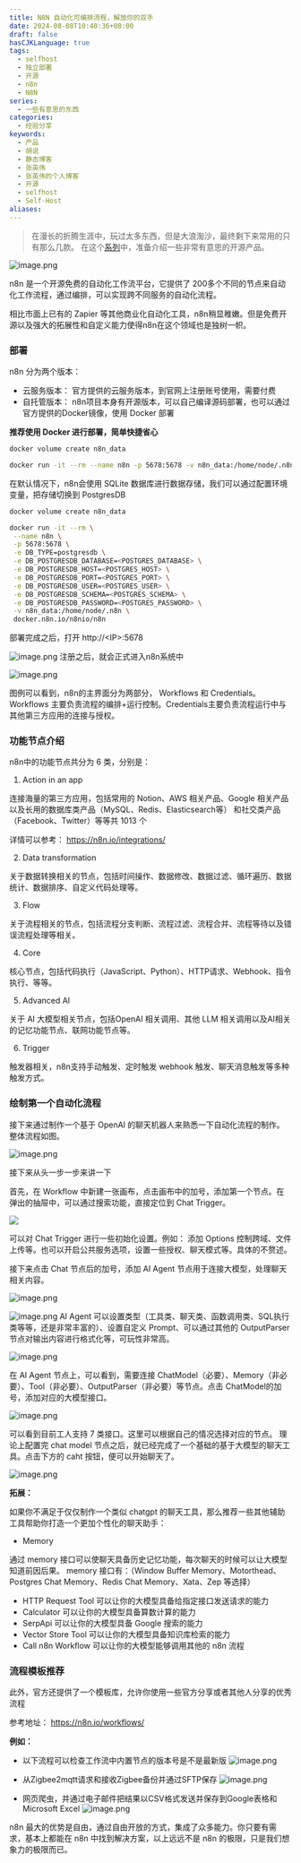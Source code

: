 ```yaml
---
title: N8N 自动化可编排流程，解放你的双手
date: 2024-08-08T10:40:36+08:00
draft: false
hasCJKLanguage: true
tags:
  - selfhost
  - 独立部署
  - 开源
  - n8n
  - N8N
series:
  - 一些有意思的东西
categories:
  - 经验分享
keywords:
  - 产品
  - 胡说
  - 静态博客
  - 张英伟
  - 张英伟的个人博客
  - 开源
  - selfhost
  - Self-Host
aliases:
---
```

> 在漫长的折腾生涯中，玩过太多东西，但是大浪淘沙，最终剩下来常用的只有那么几款。 在这个[系列](/tags/selfhost/)中，准备介绍一些非常有意思的开源产品。


![image.png](https://hushuo.zhangyingwei.com/20240808110428.png)


n8n 是一个开源免费的自动化工作流平台，它提供了 200多个不同的节点来自动化工作流程，通过编排，可以实现跨不同服务的自动化流程。

相比市面上已有的 Zapier 等其他商业化自动化工具，n8n稍显稚嫩。但是免费开源以及强大的拓展性和自定义能力使得n8n在这个领域也是独树一帜。 


### 部署

n8n 分为两个版本：
- 云服务版本： 官方提供的云服务版本，到官网上注册账号使用，需要付费
- 自托管版本： n8n项目本身有开源版本，可以自己编译源码部署，也可以通过官方提供的Docker镜像，使用 Docker 部署

**推荐使用 Docker 进行部署，简单快捷省心**

```bash
docker volume create n8n_data

docker run -it --rm --name n8n -p 5678:5678 -v n8n_data:/home/node/.n8n docker.n8n.io/n8nio/n8n
```

在默认情况下，n8n会使用 SQLite 数据库进行数据存储，我们可以通过配置环境变量，把存储切换到 PostgresDB

```bash
docker volume create n8n_data

docker run -it --rm \
 --name n8n \
 -p 5678:5678 \
 -e DB_TYPE=postgresdb \
 -e DB_POSTGRESDB_DATABASE=<POSTGRES_DATABASE> \
 -e DB_POSTGRESDB_HOST=<POSTGRES_HOST> \
 -e DB_POSTGRESDB_PORT=<POSTGRES_PORT> \
 -e DB_POSTGRESDB_USER=<POSTGRES_USER> \
 -e DB_POSTGRESDB_SCHEMA=<POSTGRES_SCHEMA> \
 -e DB_POSTGRESDB_PASSWORD=<POSTGRES_PASSWORD> \
 -v n8n_data:/home/node/.n8n \
 docker.n8n.io/n8nio/n8n
```


部署完成之后，打开 http://\<IP>:5678

![image.png](https://hushuo.zhangyingwei.com/20240808165040.png)
注册之后，就会正式进入n8n系统中

![image.png](https://hushuo.zhangyingwei.com/20240808165152.png)

图例可以看到，n8n的主界面分为两部分， Workflows 和 Credentials。Workflows 主要负责流程的编排+运行控制。Credentials主要负责流程运行中与其他第三方应用的连接与授权。

### 功能节点介绍

n8n中的功能节点共分为 6 类，分别是：

1.  Action in an app

连接海量的第三方应用，包括常用的 Notion、AWS 相关产品、Google 相关产品以及长用的数据库类产品（MySQL、Redis、Elasticsearch等） 和社交类产品（Facebook、Twitter）等等共 1013 个

详情可以参考： https://n8n.io/integrations/

2. Data transformation

关于数据转换相关的节点，包括时间操作、数据修改、数据过滤、循环遍历、数据统计、数据排序、自定义代码处理等。

3. Flow

关于流程相关的节点，包括流程分支判断、流程过滤、流程合并、流程等待以及错误流程处理等相关。

4. Core

核心节点，包括代码执行（JavaScript、Python）、HTTP请求、Webhook、指令执行、等等。

5. Advanced AI

关于 AI 大模型相关节点，包括OpenAI 相关调用、其他 LLM 相关调用以及AI相关的记忆功能节点、联网功能节点等。

6. Trigger

触发器相关，n8n支持手动触发、定时触发 webhook 触发、聊天消息触发等多种触发方式。

### 绘制第一个自动化流程

接下来通过制作一个基于 OpenAI 的聊天机器人来熟悉一下自动化流程的制作。整体流程如图。

![image.png](https://hushuo.zhangyingwei.com/20240809144842.png)

接下来从头一步一步来讲一下

首先，在 Workflow 中新建一张画布，点击画布中的加号，添加第一个节点。在弹出的抽屉中，可以通过搜索功能，直接定位到 Chat Trigger。

![](https://hushuo.zhangyingwei.com/20240809145427.png)

可以对 Chat Trigger 进行一些初始化设置。例如： 添加 Options 控制跨域、文件上传等。也可以开启公共服务选项，设置一些授权、聊天模式等。具体的不赘述。

接下来点击 Chat 节点后的加号，添加 AI Agent 节点用于连接大模型，处理聊天相关内容。

![image.png](https://hushuo.zhangyingwei.com/20240809145848.png)

![image.png](https://hushuo.zhangyingwei.com/20240809150953.png)
AI Agent 可以设置类型（工具类、聊天类、函数调用类、SQL执行类等等，还是非常丰富的）、设置自定义 Prompt、可以通过其他的 OutputParser 节点对输出内容进行格式化等，可玩性非常高。

![image.png](https://hushuo.zhangyingwei.com/20240809151254.png)

在 AI Agent 节点上，可以看到，需要连接 ChatModel（必要）、Memory（非必要）、Tool（非必要）、OutputParser（非必要）等节点。点击 ChatModel的加号，添加对应的大模型接口。

![image.png](https://hushuo.zhangyingwei.com/20240809153635.png)

可以看到目前工人支持 7 类接口。这里可以根据自己的情况选择对应的节点。 理论上配置完 chat model 节点之后，就已经完成了一个基础的基于大模型的聊天工具。点击下方的 caht 按钮，便可以开始聊天了。

![image.png](https://hushuo.zhangyingwei.com/20240809153918.png)

**拓展：**

如果你不满足于仅仅制作一个类似 chatgpt 的聊天工具，那么推荐一些其他辅助工具帮助你打造一个更加个性化的聊天助手：

- Memory

通过 memory 接口可以使聊天具备历史记忆功能，每次聊天的时候可以让大模型知道前因后果。 memory 接口有：（Window Buffer Memory、Motorthead、Postgres Chat Memory、Redis Chat Memory、Xata、Zep 等选择）

- HTTP Request Tool  可以让你的大模型具备给指定接口发送请求的能力
- Calculator 可以让你的大模型具备算数计算的能力
- SerpApi 可以让你的大模型具备 Google 搜索的能力
- Vector Store Tool 可以让你的大模型具备知识库检索的能力
- Call n8n Workflow 可以让你的大模型能够调用其他的 n8n 流程


### 流程模板推荐

此外，官方还提供了一个模板库，允许你使用一些官方分享或者其他人分享的优秀流程

参考地址： https://n8n.io/workflows/

**例如：**

- 以下流程可以检查工作流中内置节点的版本号是不是最新版
![image.png](https://hushuo.zhangyingwei.com/20240809154912.png)

- 从Zigbee2mqtt请求和接收Zigbee备份并通过SFTP保存
![image.png](https://hushuo.zhangyingwei.com/20240809155023.png)

- 网页爬虫，并通过电子邮件把结果以CSV格式发送并保存到Google表格和Microsoft Excel
![image.png](https://hushuo.zhangyingwei.com/20240809155208.png)


n8n 最大的优势是自由，通过自由开放的方式，集成了众多能力。你只要有需求，基本上都能在 n8n 中找到解决方案，以上远远不是 n8n 的极限，只是我们想象力的极限而已。





